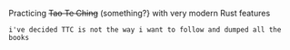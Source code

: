 Practicing ~~Tao Te Ching~~ (something?} with very modern Rust features

    i've decided TTC is not the way i want to follow and dumped all the books
